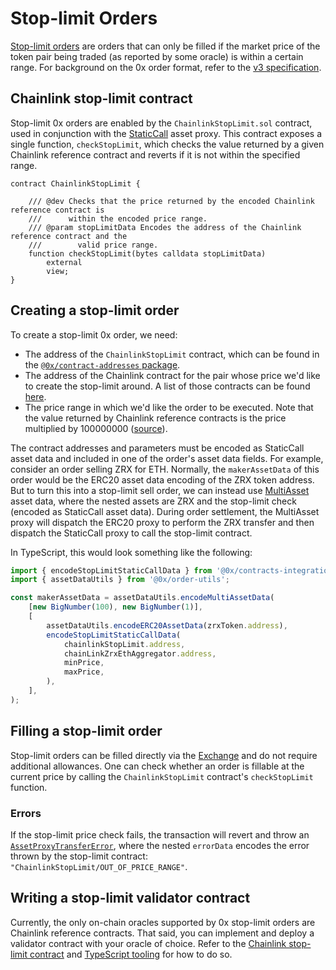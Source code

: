 # Stop-limit Orders
[Stop-limit orders](https://www.investopedia.com/terms/s/stop-limitorder.asp) are orders that can only be filled if the market price of the token pair being traded (as reported by some oracle) is within a certain range.
For background on the 0x order format, refer to the [v3 specification](https://github.com/0xProject/0x-protocol-specification/blob/master/v3/v3-specification.md#orders).

## Chainlink stop-limit contract
Stop-limit 0x orders are enabled by the `ChainlinkStopLimit.sol` contract, used in conjunction with the [StaticCall](https://github.com/0xProject/0x-protocol-specification/blob/master/asset-proxy/static-call-proxy.md) asset proxy.
This contract exposes a single function, `checkStopLimit`, which checks the value returned by a given Chainlink reference contract and reverts if it is not within the specified range.

```solidity
contract ChainlinkStopLimit {

    /// @dev Checks that the price returned by the encoded Chainlink reference contract is
    ///      within the encoded price range.
    /// @param stopLimitData Encodes the address of the Chainlink reference contract and the
    ///        valid price range.
    function checkStopLimit(bytes calldata stopLimitData)
        external
        view;
}
```

## Creating a stop-limit order
To create a stop-limit 0x order, we need:
- The address of the `ChainlinkStopLimit` contract, which can be found in the [`@0x/contract-addresses` package](https://www.npmjs.com/package/@0x/contract-addresses).
- The address of the Chainlink contract for the pair whose price we'd like to create the stop-limit around. A list of those contracts can be found [here](https://feeds.chain.link/).
- The price range in which we'd like the order to be executed. Note that the value returned by Chainlink reference contracts is the price multiplied by 100000000 ([source](https://docs.chain.link/docs/using-chainlink-reference-contracts#section-live-reference-data-contracts-ethereum-mainnet)).

The contract addresses and parameters must be encoded as StaticCall asset data and included in one of the order's asset data fields.
For example, consider an order selling ZRX for ETH. Normally, the `makerAssetData` of this order would be the ERC20 asset data encoding of the ZRX token address.
But to turn this into a stop-limit sell order, we can instead use [MultiAsset](https://github.com/0xProject/0x-protocol-specification/blob/master/asset-proxy/multi-asset-proxy.md) asset data, where the nested assets are ZRX and the stop-limit check (encoded as StaticCall asset data).
During order settlement, the MultiAsset proxy will dispatch the ERC20 proxy to perform the ZRX transfer and then dispatch the StaticCall proxy to call the stop-limit contract.

In TypeScript, this would look something like the following:
```typescript
import { encodeStopLimitStaticCallData } from '@0x/contracts-integrations';
import { assetDataUtils } from '@0x/order-utils';

const makerAssetData = assetDataUtils.encodeMultiAssetData(
    [new BigNumber(100), new BigNumber(1)],
    [
        assetDataUtils.encodeERC20AssetData(zrxToken.address),
        encodeStopLimitStaticCallData(
            chainlinkStopLimit.address,
            chainLinkZrxEthAggregator.address,
            minPrice,
            maxPrice,
        ),
    ],
);
```

## Filling a stop-limit order
Stop-limit orders can be filled directly via the [Exchange](https://github.com/0xProject/0x-protocol-specification/blob/master/v3/v3-specification.md#exchange) and do not require additional allowances. One can check whether an order is fillable at the current price by calling the `ChainlinkStopLimit` contract's `checkStopLimit` function.

### Errors
If the stop-limit price check fails, the transaction will revert and throw an [`AssetProxyTransferError`](https://github.com/0xProject/0x-protocol-specification/blob/master/v3/v3-specification.md#assetproxytransfererror), where the nested `errorData` encodes the error thrown by the stop-limit contract: `"ChainlinkStopLimit/OUT_OF_PRICE_RANGE"`.

## Writing a stop-limit validator contract
Currently, the only on-chain oracles supported by 0x stop-limit orders are Chainlink reference contracts.
That said, you can implement and deploy a validator contract with your oracle of choice.
Refer to the [Chainlink stop-limit contract](https://github.com/0xProject/0x-monorepo/blob/development/contracts/integrations/contracts/src/ChainlinkStopLimit.sol) and [TypeScript tooling](https://github.com/0xProject/0x-monorepo/blob/development/contracts/integrations/src/chainlink_utils.ts) for how to do so.
